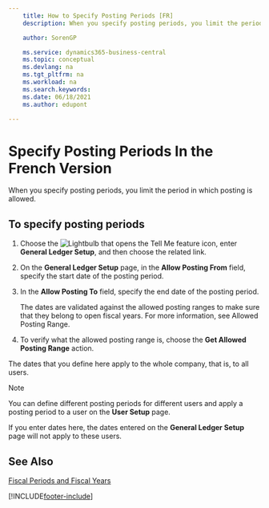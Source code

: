 ```yaml
---
    title: How to Specify Posting Periods [FR]
    description: When you specify posting periods, you limit the period in which posting is allowed.

    author: SorenGP

    ms.service: dynamics365-business-central
    ms.topic: conceptual
    ms.devlang: na
    ms.tgt_pltfrm: na
    ms.workload: na
    ms.search.keywords:
    ms.date: 06/18/2021
    ms.author: edupont

---
```

# Specify Posting Periods In the French Version

When you specify posting periods, you limit the period in which posting is allowed.  

## To specify posting periods  

1. Choose the ![Lightbulb that opens the Tell Me feature](../../media/ui-search/search_small.png "Tell me what you want to do") icon, enter **General Ledger Setup**, and then choose the related link.  
2. On the **General Ledger Setup** page, in the **Allow Posting From** field, specify the start date of the posting period.  
3. In the **Allow Posting To** field, specify the end date of the posting period.  

    The dates are validated against the allowed posting ranges to make sure that they belong to open fiscal years. For more information, see Allowed Posting Range.  

4. To verify what the allowed posting range is, choose the **Get Allowed Posting Range** action.  

The dates that you define here apply to the whole company, that is, to all users.  

> [!NOTE]  
> You can define different posting periods for different users and apply a posting period to a user on the **User Setup** page.

If you enter dates here, the dates entered on the **General Ledger Setup** page will not apply to these users.  

## See Also

[Fiscal Periods and Fiscal Years](fiscal-periods-and-fiscal-years.md)


[!INCLUDE[footer-include](../../includes/footer-banner.md)]